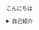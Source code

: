 こんにちは

<details>
  <summary>自己紹介</summary>
  1.趣味 : 読書 , youtubeを見ること
  2.意気込み : enPiT大変だけど、みんな最後まで一緒に頑張ろう!
</details>
